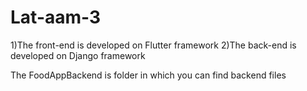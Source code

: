 # Lat-aam-3
1)The front-end is developed on Flutter framework
2)The back-end is developed on Django framework

The FoodAppBackend is folder in which you can find backend files 
